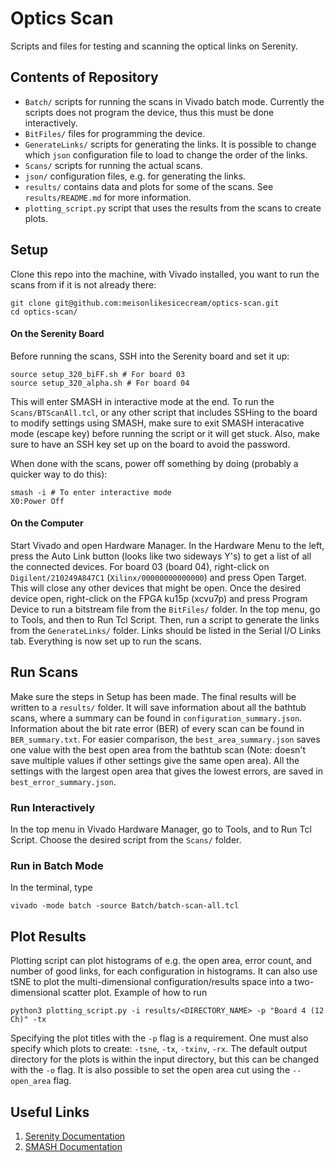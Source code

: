 # Optics Scan

Scripts and files for testing and scanning the optical links on Serenity.

## Contents of Repository

- `Batch/` scripts for running the scans in Vivado batch mode. Currently the scripts does not program the device, thus this must be done interactively.
- `BitFiles/` files for programming the device.
- `GenerateLinks/` scripts for generating the links. It is possible to change which `json` configuration file to load to change the order of the links.
- `Scans/` scripts for running the actual scans.
- `json/` configuration files, e.g. for generating the links.
- `results/` contains data and plots for some of the scans. See `results/README.md` for more information.
- `plotting_script.py` script that uses the results from the scans to create plots.

## Setup

Clone this repo into the machine, with Vivado installed, you want to run the scans from if it is not already there:

    git clone git@github.com:meisonlikesicecream/optics-scan.git
    cd optics-scan/

#### On the Serenity Board

Before running the scans, SSH into the Serenity board and set it up:

    source setup_320_biFF.sh # For board 03
    source setup_320_alpha.sh # For board 04

This will enter SMASH in interactive mode at the end. To run the `Scans/BTScanAll.tcl`, or any other script that includes SSHing to the board to modify settings using SMASH, make sure to exit SMASH interacative mode (escape key) before running the script or it will get stuck. Also, make sure to have an SSH key set up on the board to avoid the password.

When done with the scans, power off something by doing (probably a quicker way to do this):

    smash -i # To enter interactive mode
    X0:Power Off

#### On the Computer

Start Vivado and open Hardware Manager. In the Hardware Menu to the left, press the Auto Link button (looks like two sideways Y's) to get a list of all the connected devices. For board 03 (board 04), right-click on `Digilent/210249A847C1` (`Xilinx/00000000000000`) and press Open Target. This will close any other devices that might be open. Once the desired device open, right-click on the FPGA ku15p (xcvu7p) and press Program Device to run a bitstream file from the `BitFiles/` folder. In the top menu, go to Tools, and then to Run Tcl Script. Then, run a script to generate the links from the `GenerateLinks/` folder. Links should be listed in the Serial I/O Links tab. Everything is now set up to run the scans.

## Run Scans

Make sure the steps in Setup has been made. The final results will be written to a `results/` folder. It will save information about all the bathtub scans, where a summary can be found in `configuration_summary.json`. Information about the bit rate error (BER) of every scan can be found in `BER_summary.txt`. For easier comparison, the `best_area_summary.json` saves one value with the best open area from the bathtub scan (Note: doesn't save multiple values if other settings give the same open area). All the settings with the largest open area that gives the lowest errors, are saved in `best_error_summary.json`.

### Run Interactively

In the top menu in Vivado Hardware Manager, go to Tools, and to Run Tcl Script. Choose the desired script from the `Scans/` folder.

### Run in Batch Mode

In the terminal, type

    vivado -mode batch -source Batch/batch-scan-all.tcl

## Plot Results

Plotting script can plot histograms of e.g. the open area, error count, and number of good links, for each configuration in histograms. It can also use tSNE to plot the multi-dimensional configuration/results space into a two-dimensional scatter plot. Example of how to run

    python3 plotting_script.py -i results/<DIRECTORY_NAME> -p "Board 4 (12 Ch)" -tx

Specifying the plot titles with the `-p` flag is a requirement. One must also specify which plots to create: `-tsne`, `-tx`, `-txinv`, `-rx`. 
The default output directory for the plots is within the input directory, but this can be changed with the `-o` flag. 
It is also possible to set the open area cut using the `--open_area` flag.

## Useful Links

1. [Serenity Documentation](https://serenity.web.cern.ch/serenity/)
2. [SMASH Documentation](https://serenity.web.cern.ch/serenity/smash/)
